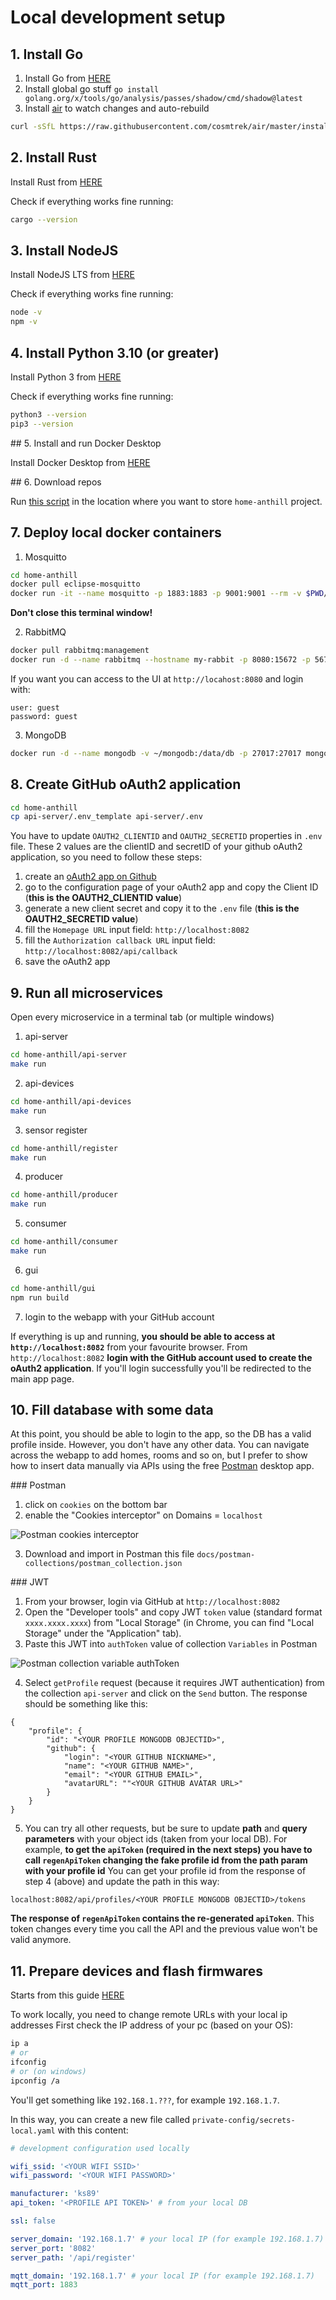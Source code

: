 # Local development setup


## 1. Install Go


1. Install Go from [HERE](https://go.dev/)
2. Install global go stuff `go install golang.org/x/tools/go/analysis/passes/shadow/cmd/shadow@latest`
3. Install [air](https://github.com/cosmtrek/air) to watch changes and auto-rebuild

```bash
curl -sSfL https://raw.githubusercontent.com/cosmtrek/air/master/install.sh | sh -s -- -b $(go env GOPATH)/bin
```


## 2. Install Rust


Install Rust from [HERE](https://www.rust-lang.org/)

Check if everything works fine running:
```bash
cargo --version
```


## 3. Install NodeJS


Install NodeJS LTS from [HERE](https://nodejs.org/)

Check if everything works fine running:
```bash
node -v
npm -v
```


## 4. Install Python 3.10 (or greater)


Install Python 3 from [HERE](https://www.python.org/downloads/)

Check if everything works fine running:
```bash
python3 --version
pip3 --version
```


## 5. Install and run Docker Desktop


Install Docker Desktop from [HERE](https://www.docker.com/products/docker-desktop/)


## 6. Download repos


Run [this script](download-full-project.sh) in the location where you want to store `home-anthill` project.


## 7. Deploy local docker containers


1. Mosquitto

```bash
cd home-anthill
docker pull eclipse-mosquitto
docker run -it --name mosquitto -p 1883:1883 -p 9001:9001 --rm -v $PWD/mosquitto/mosquitto-no-security.conf:/mosquitto/config/mosquitto.conf -v /mosquitto/data -v /mosquitto/log eclipse-mosquitto
```
**Don't close this terminal window!**

2. RabbitMQ

```bash
docker pull rabbitmq:management
docker run -d --name rabbitmq --hostname my-rabbit -p 8080:15672 -p 5672:5672 rabbitmq:management
```

If you want you can access to the UI at `http://locahost:8080` and login with:
```
user: guest
password: guest
```

3. MongoDB

```bash
docker run -d --name mongodb -v ~/mongodb:/data/db -p 27017:27017 mongo:6
```


## 8. Create GitHub oAuth2 application


```bash
cd home-anthill
cp api-server/.env_template api-server/.env
```

You have to update `OAUTH2_CLIENTID` and `OAUTH2_SECRETID` properties in `.env` file.
These 2 values are the clientID and secretID of your github oAuth2 application, so you need to follow these steps:
1. create an [oAuth2 app on Github](https://docs.github.com/en/developers/apps/building-oauth-apps/creating-an-oauth-app)
2. go to the configuration page of your oAuth2 app and copy the Client ID (**this is the OAUTH2_CLIENTID value**)
3. generate a new client secret and copy it to the `.env` file (**this is the OAUTH2_SECRETID value**)
4. fill the `Homepage URL` input field: `http://localhost:8082`
5. fill the `Authorization callback URL` input field: `http://localhost:8082/api/callback`
6. save the oAuth2 app


## 9. Run all microservices


Open every microservice in a terminal tab (or multiple windows)

1. api-server

```bash
cd home-anthill/api-server
make run
```

2. api-devices

```bash
cd home-anthill/api-devices
make run
```

3. sensor register

```bash
cd home-anthill/register
make run
```

4. producer

```bash
cd home-anthill/producer
make run
```

5. consumer

```bash
cd home-anthill/consumer
make run
```

6. gui

```bash
cd home-anthill/gui
npm run build
```

7. login to the webapp with your GitHub account

If everything is up and running, **you should be able to access at `http://localhost:8082`** from your favourite browser.
From `http://localhost:8082` **login with the GitHub account used to create the oAuth2 application**.
If you'll login successfully you'll be redirected to the main app page.


## 10. Fill database with some data


At this point, you should be able to login to the app, so the DB has a valid profile inside.
However, you don't have any other data.
You can navigate across the webapp to add homes, rooms and so on, but I prefer to show how to insert data manually via APIs using the free [Postman](https://www.postman.com/) desktop app.

### Postman


1. click on `cookies` on the bottom bar
2. enable the "Cookies interceptor" on Domains = `localhost`
<img src="https://raw.githubusercontent.com/home-anthill/docs/master/images/postman-cookies-interceptor.png" alt="Postman cookies interceptor">

3. Download and import in Postman this file `docs/postman-collections/postman_collection.json`

### JWT


1. From your browser, login via GitHub at `http://localhost:8082`
2. Open the "Developer tools" and copy JWT `token` value (standard format `xxxx.xxxx.xxxx`) from "Local Storage" (in Chrome, you can find "Local Storage" under the "Application" tab).
3. Paste this JWT into `authToken` value of collection `Variables` in Postman

<img src="https://raw.githubusercontent.com/home-anthill/docs/master/images/postman-variables-jwt.png" alt="Postman collection variable authToken">

4. Select `getProfile` request (because it requires JWT authentication) from the collection `api-server` and click on the `Send` button. The response should be something like this:
```
{
    "profile": {
        "id": "<YOUR PROFILE MONGODB OBJECTID>",
        "github": {
            "login": "<YOUR GITHUB NICKNAME>",
            "name": "<YOUR GITHUB NAME>",
            "email": "<YOUR GITHUB EMAIL>",
            "avatarURL": ""<YOUR GITHUB AVATAR URL>"
        }
    }
}
```

5. You can try all other requests, but be sure to update **path** and **query parameters** with your object ids (taken from your local DB).
For example, **to get the `apiToken` (required in the next steps) you have to call `regenApiToken` changing the fake profile id from the path param with your profile id**
You can get your profile id from the response of step 4 (above) and update the path in this way:
```
localhost:8082/api/profiles/<YOUR PROFILE MONGODB OBJECTID>/tokens
```
**The response of `regenApiToken` contains the re-generated `apiToken`**. This token changes every time you call the API and the previous value won't be valid anymore.


## 11. Prepare devices and flash firmwares

Starts from this guide [HERE](devices-install.md)

To work locally, you need to change remote URLs with your local ip addresses
First check the IP address of your pc (based on your OS):

```bash
ip a
# or
ifconfig
# or (on windows)
ipconfig /a
```

You'll get something like `192.168.1.???`, for example `192.168.1.7`.

In this way, you can create a new file called `private-config/secrets-local.yaml` with this content:

```yaml
# development configuration used locally

wifi_ssid: '<YOUR WIFI SSID>'
wifi_password: '<YOUR WIFI PASSWORD>'

manufacturer: 'ks89'
api_token: '<PROFILE API TOKEN>' # from your local DB

ssl: false

server_domain: '192.168.1.7' # your local IP (for example 192.168.1.7)
server_port: '8082'
server_path: '/api/register'

mqtt_domain: '192.168.1.7' # your local IP (for example 192.168.1.7)
mqtt_port: 1883
```